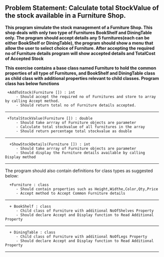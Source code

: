 ## Problem Statement: Calculate total StockValue of the stock available in a Furniture Shop.

**This program simulate the stock management of a Furniture Shop. This shop deals with only two type of Furnitures BookShelf and DiningTable only. The program should accept details any 5 furnitures(each can be either BookShelf or DiningTable), the program should show a menu that allow the user to select choice of Furniture. After accepting the required no of Furniture details program will show accepted details and TotalCost of Accepted Stock**

**This exercise contains a base class named Furniture to hold the common properties of all type of Furnitures, and BookShelf and DiningTable class as child class with additional properties relevant to child classes. Program class has below functions**

     +AddToStock(Furniture []) : int
         - Should accept the required no of Furnitures and store to array by calling Accept method.
         - Should return total no of Furniture details accepted.

------------------------------------------------------
     +TotalStockValue(Furniture []) : double
         - Should take arrray of Furniture objects are parameter
         - Calculate total stockvalue of all furnitures in the array
         - Should return percentage total stockvalue as double

------------------------------------------------------

      +ShowStockDetails(Furniture []) : int
         - Should take arrray of Furniture objects are parameter
         - Should display the Furniture details available by calling Display method

------------------------------------------------------

The program should also contain definitions for  class types as suggested below:

      +Furniture : class
         - Should contain properties such as Height,Widthe,Color,Qty,Price 
         - Accept method to Accept Common Furniture details 
-------------------------------------------------------

      + BookShelf : class
         - Child class of Furniture with additional NoOfShelves Property
         - Should declare Accept and Display function to Read Additional Property

--------------------------------------------------------
      + DiningTable : class
         - Child class of Furniture with additional NoOfLegs Property
         - Should declare Accept and Display function to Read Additional Property

--------------------------------------------------------
